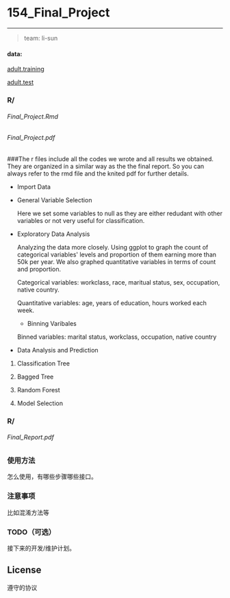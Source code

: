 # 154_Final_Project
-------------

> team: li-sun  
  
#### data:  
[adult.training](https://raw.githubusercontent.com/ucb-stat154/stat154-fall-2017/master/problems/project/data/adult.data)

[adult.test](https://raw.githubusercontent.com/ucb-stat154/stat154-fall-2017/master/problems/project/data/adult.test)

### R/
###### Final_Project.Rmd

###### Final_Project.pdf

###The r files include all the codes we wrote and all results we obtained. They are organized in a similar way as the the final report. So you can always refer to the rmd file and the knited pdf for further details.

- Import Data

- General Variable Selection

    Here we set some variables to null as they are either redudant with other variables or not very useful for classification.
- Exploratory Data Analysis

    Analyzing the data more closely. Using ggplot to graph the count of categorical variables' levels and proportion of them earning more than 50k per year. We also graphed quantitative variables in terms of count and proportion.
    
    Categorical variables: workclass, race, maritual status, sex, occupation, native country.
    
    Quantitative variables: age, years of education, hours worked each week.
    
    - Binning Varibales
    
    Binned variables: marital status, workclass, occupation, native country
- Data Analysis and Prediction

1. Classification Tree

2. Bagged Tree

3. Random Forest

4. Model Selection

### R/
###### Final_Report.pdf

### 使用方法
怎么使用，有哪些步骤哪些接口。

### 注意事项
比如混淆方法等

### TODO（可选）
接下来的开发/维护计划。

## License
遵守的协议
    
  
